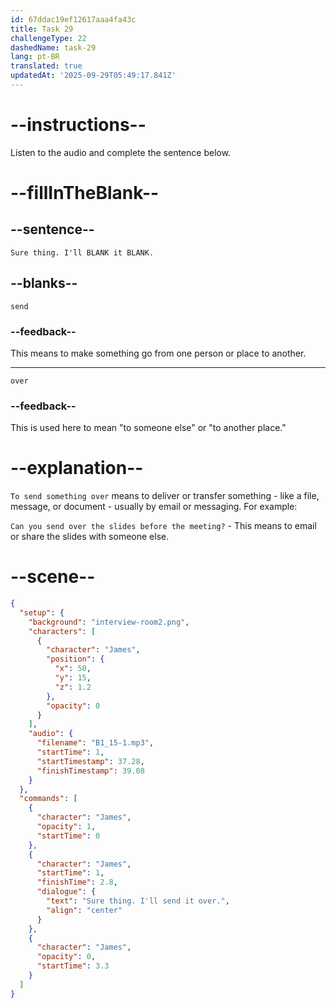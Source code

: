```yaml
---
id: 67ddac19ef12617aaa4fa43c
title: Task 29
challengeType: 22
dashedName: task-29
lang: pt-BR
translated: true
updatedAt: '2025-09-29T05:49:17.841Z'
---
```


<!-- (Audio) James: Sure thing. I'll send it over. -->

# --instructions--

Listen to the audio and complete the sentence below.

# --fillInTheBlank--

## --sentence--

`Sure thing. I'll BLANK it BLANK.`

## --blanks--

`send`

### --feedback--

This means to make something go from one person or place to another.

---

`over`

### --feedback--

This is used here to mean "to someone else" or "to another place."

# --explanation--

`To send something over` means to deliver or transfer something - like a file, message, or document - usually by email or messaging. For example:

`Can you send over the slides before the meeting?` - This means to email or share the slides with someone else.

# --scene--

```json
{
  "setup": {
    "background": "interview-room2.png",
    "characters": [
      {
        "character": "James",
        "position": {
          "x": 50,
          "y": 15,
          "z": 1.2
        },
        "opacity": 0
      }
    ],
    "audio": {
      "filename": "B1_15-1.mp3",
      "startTime": 1,
      "startTimestamp": 37.28,
      "finishTimestamp": 39.08
    }
  },
  "commands": [
    {
      "character": "James",
      "opacity": 1,
      "startTime": 0
    },
    {
      "character": "James",
      "startTime": 1,
      "finishTime": 2.8,
      "dialogue": {
        "text": "Sure thing. I'll send it over.",
        "align": "center"
      }
    },
    {
      "character": "James",
      "opacity": 0,
      "startTime": 3.3
    }
  ]
}
```
